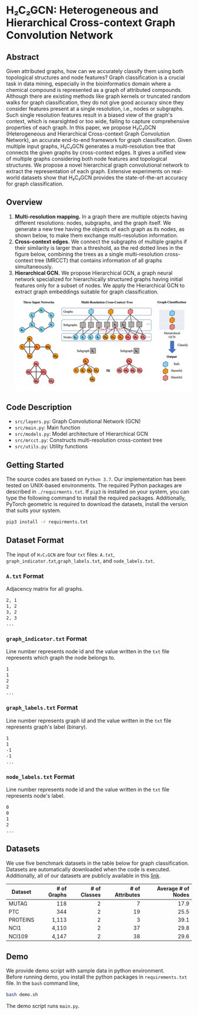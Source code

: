 # H₂C₂GCN: Heterogeneous and Hierarchical Cross-context Graph Convolution Network

## Abstract
Given attributed graphs, how can we accurately classify them using both topological structures and node features? Graph classification is a crucial task in data mining, especially in the bioinformatics domain where a chemical compound is represented as a graph of attributed compounds. Although there are existing methods like graph kernels or truncated random walks for graph classification, they do not give good accuracy since they consider features present at a single resolution, i.e., nodes or subgraphs. Such single resolution features result in a biased view of the graph's context, which is nearsighted or too wide, failing to capture comprehensive properties of each graph.
In this paper, we propose H₂C₂GCN (Heterogeneous and Hierarchical Cross-context Graph Convolution Network), an accurate end-to-end framework for graph classification. Given multiple input graphs, H₂C₂GCN generates a multi-resolution tree that connects the given graphs by cross-context edges. It gives a unified view of multiple graphs considering both node features and topological structures. We propose a novel hierarchical graph convolutional network to extract the representation of each graph. Extensive experiments on real-world datasets show that H₂C₂GCN provides the state-of-the-art accuracy for graph classification.

## Overview
1. **Multi-resolution mapping.** In a graph there are multiple objects having different resolutions: nodes, subgraphs, and the graph itself. We generate a new tree having the objects of each graph as its nodes, as shown below, to make them exchange multi-resolution information.
2. **Cross-context edges.** We connect the subgraphs of multiple graphs if their similarity is larger than a threshold, as the red dotted lines in the figure below, combining the trees as a single multi-resolution cross-context tree (MRCCT) that contains information of all graphs simultaneously.
3. **Hierarchical GCN.** We propose Hierarchical GCN, a graph neural network specialized for hierarchically structured graphs having initial features only for a subset of nodes. We apply the Hierarchical GCN to extract graph embeddings suitable for graph classification.
![](overview.png)
## Code Description
* `src/layers.py`: Graph Convolutional Network (GCN)
* `src/main.py`: Main function
* `src/models.py`: Model architecture of Hierarchical GCN
* `src/mrcct.py`: Constructs multi-resolution cross-context tree
* `src/utils.py`: Utility functions

## Getting Started
The source codes are based on `Python 3.7`. Our implementation has been tested on UNIX-based environments.
The required Python packages are described in `./requirments.txt`.
If `pip3` is installed on your system, you can type the following command to
install the required packages.
Additionally, PyTorch geometric is required to download the datasets, install the version that suits your system.
```bash
pip3 install -r requirments.txt
```

## Dataset Format
The input of `H₂C₂GCN` are four `txt` files: `A.txt`, `graph_indicator.txt`,`graph_labels.txt`, and `node_labels.txt`.

### `A.txt` Format
Adjacency matrix for all graphs.
```csv
2, 1
1, 2
3, 2
2, 3
...
```

### `graph_indicator.txt` Format
Line number represents node id and the value written in the `txt` file represents which graph the node belongs to.
```csv
1
1
2
2
...
```

### `graph_labels.txt` Format
Line number represents graph id and the value written in the `txt` file represents graph's label (binary).
```csv
1
1
-1
-1
...
```

### `node_labels.txt` Format
Line number represents node id and the value written in the `txt` file represents node's label.
```csv
0
0
1
2
...
```

## Datasets
We use five benchmark datasets in the table below for graph classification.
Datasets are automatically downloaded when the code is executed.
Additionally, all of our datasets are publicly available in this [link](https://ls11-www.cs.tu-dortmund.de/staff/morris/graphkerneldatasets).

| Dataset  | # of Graphs | # of Classes | # of Attributes | Average # of Nodes |
|----------|------------:|-------------:|----------------:|-------------------:|
| MUTAG    |         118 |            2 |               7 |               17.9 |
| PTC      |         344 |            2 |              19 |               25.5 |
| PROTEINS |       1,113 |            2 |               3 |               39.1 |
| NCI1     |       4,110 |            2 |              37 |               29.8 |
| NCI109   |       4,147 |            2 |              38 |               29.6 |

## Demo
We provide demo script with sample data in python environment.  
Before running demo, you install the python packages in `requirements.txt` file.
In the `bash` command line, 
```bash
bash demo.sh
```
The demo script runs `main.py`.
